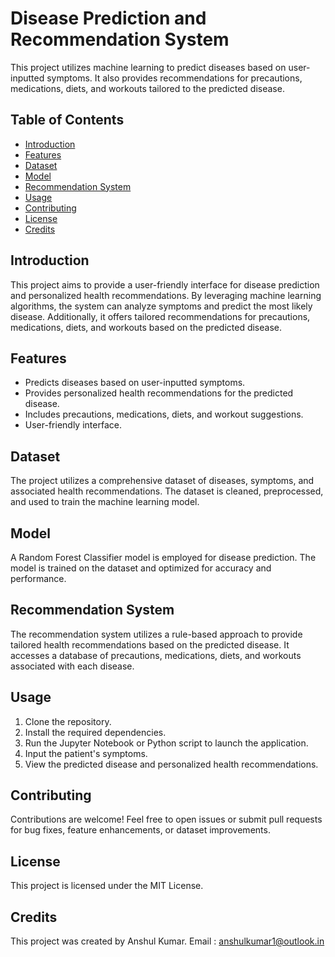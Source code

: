 # Disease Prediction and Recommendation System

This project utilizes machine learning to predict diseases based on user-inputted symptoms. It also provides recommendations for precautions, medications, diets, and workouts tailored to the predicted disease.

## Table of Contents

* [Introduction](#introduction)
* [Features](#features)
* [Dataset](#dataset)
* [Model](#model)
* [Recommendation System](#recommendation-system)
* [Usage](#usage)
* [Contributing](#contributing)
* [License](#license)
* [Credits](#credits)

## Introduction

This project aims to provide a user-friendly interface for disease prediction and personalized health recommendations. By leveraging machine learning algorithms, the system can analyze symptoms and predict the most likely disease. Additionally, it offers tailored recommendations for precautions, medications, diets, and workouts based on the predicted disease.

## Features

* Predicts diseases based on user-inputted symptoms.
* Provides personalized health recommendations for the predicted disease.
* Includes precautions, medications, diets, and workout suggestions.
* User-friendly interface.

## Dataset

The project utilizes a comprehensive dataset of diseases, symptoms, and associated health recommendations. The dataset is cleaned, preprocessed, and used to train the machine learning model.

## Model

A Random Forest Classifier model is employed for disease prediction. The model is trained on the dataset and optimized for accuracy and performance.

## Recommendation System

The recommendation system utilizes a rule-based approach to provide tailored health recommendations based on the predicted disease. It accesses a database of precautions, medications, diets, and workouts associated with each disease.

## Usage

1. Clone the repository.
2. Install the required dependencies.
3. Run the Jupyter Notebook or Python script to launch the application.
4. Input the patient's symptoms.
5. View the predicted disease and personalized health recommendations.

## Contributing

Contributions are welcome! Feel free to open issues or submit pull requests for bug fixes, feature enhancements, or dataset improvements.

## License

This project is licensed under the MIT License.

## Credits

This project was created by Anshul Kumar.
Email : anshulkumar1@outlook.in
